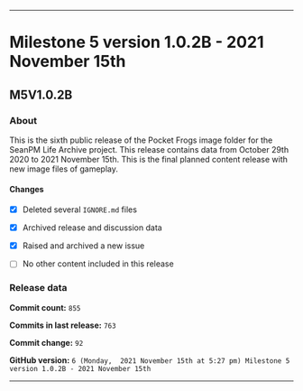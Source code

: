 ***

# Milestone 5 version 1.0.2B - 2021 November 15th

## M5V1.0.2B

### About

This is the sixth public release of the Pocket Frogs image folder for the SeanPM Life Archive project. This release contains data from October 29th 2020 to 2021 November 15th. This is the final planned content release with new image files of gameplay.

#### Changes
 
- [x] Deleted several `IGNORE.md` files

- [x] Archived release and discussion data

- [x] Raised and archived a new issue

- [ ] No other content included in this release

<!-- 
Changes in this release:

> * Deleted 22 `IGNORE.md` files

> * Documentation updates, adding release notes for v1

> * No other changes in this release
!-->

### Release data

**Commit count:** `855`

**Commits in last release:** `763`

**Commit change:** `92`

**GitHub version:** `6 (Monday,  2021 November 15th at 5:27 pm) Milestone 5 version 1.0.2B - 2021 November 15th`

***
